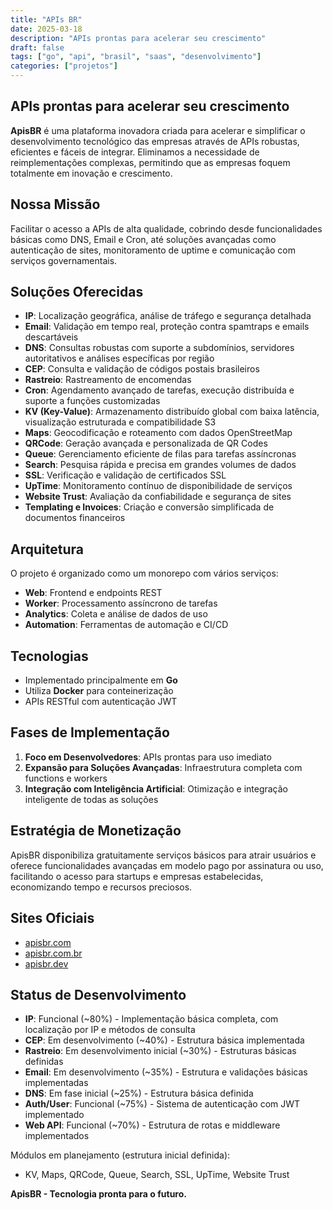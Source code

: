 ```yaml
---
title: "APIs BR"
date: 2025-03-18
description: "APIs prontas para acelerar seu crescimento"
draft: false
tags: ["go", "api", "brasil", "saas", "desenvolvimento"]
categories: ["projetos"]
---
```


## APIs prontas para acelerar seu crescimento

**ApisBR** é uma plataforma inovadora criada para acelerar e simplificar o desenvolvimento tecnológico das empresas através de APIs robustas, eficientes e fáceis de integrar. Eliminamos a necessidade de reimplementações complexas, permitindo que as empresas foquem totalmente em inovação e crescimento.

## Nossa Missão

Facilitar o acesso a APIs de alta qualidade, cobrindo desde funcionalidades básicas como DNS, Email e Cron, até soluções avançadas como autenticação de sites, monitoramento de uptime e comunicação com serviços governamentais.

## Soluções Oferecidas

- **IP**: Localização geográfica, análise de tráfego e segurança detalhada
- **Email**: Validação em tempo real, proteção contra spamtraps e emails descartáveis
- **DNS**: Consultas robustas com suporte a subdomínios, servidores autoritativos e análises específicas por região
- **CEP**: Consulta e validação de códigos postais brasileiros
- **Rastreio**: Rastreamento de encomendas
- **Cron**: Agendamento avançado de tarefas, execução distribuída e suporte a funções customizadas
- **KV (Key-Value)**: Armazenamento distribuído global com baixa latência, visualização estruturada e compatibilidade S3
- **Maps**: Geocodificação e roteamento com dados OpenStreetMap
- **QRCode**: Geração avançada e personalizada de QR Codes
- **Queue**: Gerenciamento eficiente de filas para tarefas assíncronas
- **Search**: Pesquisa rápida e precisa em grandes volumes de dados
- **SSL**: Verificação e validação de certificados SSL
- **UpTime**: Monitoramento contínuo de disponibilidade de serviços
- **Website Trust**: Avaliação da confiabilidade e segurança de sites
- **Templating e Invoices**: Criação e conversão simplificada de documentos financeiros

## Arquitetura

O projeto é organizado como um monorepo com vários serviços:

- **Web**: Frontend e endpoints REST
- **Worker**: Processamento assíncrono de tarefas
- **Analytics**: Coleta e análise de dados de uso
- **Automation**: Ferramentas de automação e CI/CD

## Tecnologias

- Implementado principalmente em **Go**
- Utiliza **Docker** para conteinerização
- APIs RESTful com autenticação JWT

## Fases de Implementação

1. **Foco em Desenvolvedores**: APIs prontas para uso imediato
2. **Expansão para Soluções Avançadas**: Infraestrutura completa com functions e workers
3. **Integração com Inteligência Artificial**: Otimização e integração inteligente de todas as soluções

## Estratégia de Monetização

ApisBR disponibiliza gratuitamente serviços básicos para atrair usuários e oferece funcionalidades avançadas em modelo pago por assinatura ou uso, facilitando o acesso para startups e empresas estabelecidas, economizando tempo e recursos preciosos.

## Sites Oficiais

- [apisbr.com](https://apisbr.com)
- [apisbr.com.br](https://apisbr.com.br)
- [apisbr.dev](https://apisbr.dev)

## Status de Desenvolvimento

- **IP**: Funcional (~80%) - Implementação básica completa, com localização por IP e métodos de consulta
- **CEP**: Em desenvolvimento (~40%) - Estrutura básica implementada
- **Rastreio**: Em desenvolvimento inicial (~30%) - Estruturas básicas definidas
- **Email**: Em desenvolvimento (~35%) - Estrutura e validações básicas implementadas
- **DNS**: Em fase inicial (~25%) - Estrutura básica definida
- **Auth/User**: Funcional (~75%) - Sistema de autenticação com JWT implementado
- **Web API**: Funcional (~70%) - Estrutura de rotas e middleware implementados

Módulos em planejamento (estrutura inicial definida):
- KV, Maps, QRCode, Queue, Search, SSL, UpTime, Website Trust

**ApisBR - Tecnologia pronta para o futuro.** 